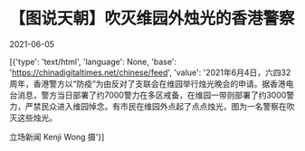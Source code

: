 # 【图说天朝】吹灭维园外烛光的香港警察

2021-06-05

[{'type': 'text/html', 'language': None, 'base': 'https://chinadigitaltimes.net/chinese/feed', 'value': '2021年6月4日，六四32周年，香港警方以“防疫”为由反对了支联会在维园举行烛光晚会的申请。据香港电台消息，警方当日部署了约7000警力在多区戒备，在维园一带则部署了约3000警力，严禁民众进入维园悼念。有市民在维园外点起了点点烛光，图为一名警察在吹灭这些烛光。

立场新闻 Kenji Wong 摄'}]